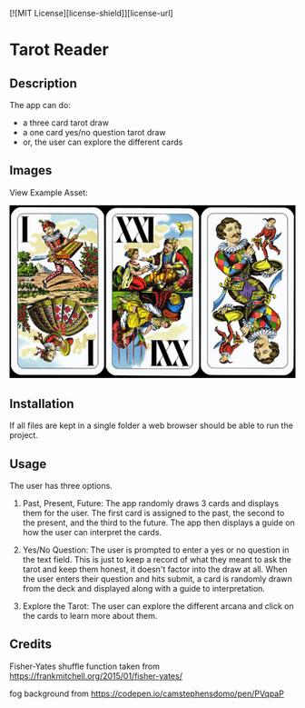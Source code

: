 [![MIT License][license-shield]][license-url]

# Tarot Reader

## Description 
The app can do:
- a three card tarot draw
- a one card yes/no question tarot draw
- or, the user can explore the different cards

## Images
View Example Asset:

![Trull](./assets/images/readme-images/Trull.jpg)

## Installation 
If all files are kept in a single folder a web browser should be able to run the project.

## Usage 
The user has three options.
  1.  Past, Present, Future: The app randomly draws 3 cards and displays them for the user.  The first card is assigned to the past, the second to the present, and the third to the future.  The app then displays a guide on how the user can interpret the cards.

  2.  Yes/No Question:  The user is prompted to enter a yes or no question in the text field.  This is just to keep a record of what they meant to ask the tarot and keep them honest, it doesn't factor into the draw at all.  When the user enters their question and hits submit, a card is randomly drawn from the deck and displayed along with a guide to interpretation.

  3.  Explore the Tarot: The user can explore the different arcana and click on the cards to learn more about them.

## Credits 
Fisher-Yates shuffle function taken from https://frankmitchell.org/2015/01/fisher-yates/

fog background from https://codepen.io/camstephensdomo/pen/PVqpaP